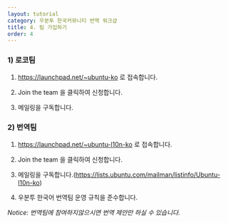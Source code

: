 ```yaml
---
layout: tutorial
category: 우분투 한국커뮤니티 번역 워크샵
title: 4. 팀 가입하기
order: 4
---
```


### 1) 로코팀

1) https://launchpad.net/~ubuntu-ko 로 접속합니다.

2) Join the team 을 클릭하여 신청합니다.

3) 메일링을 구독합니다.

### 2) 번역팀

1) https://launchpad.net/~ubuntu-l10n-ko 로 접속합니다.

2) Join the team 을 클릭하여 신청합니다.

3) 메일링을 구독합니다.(https://lists.ubuntu.com/mailman/listinfo/Ubuntu-l10n-ko)

4) 우분투 한국어 번역팀 운영 규칙을 준수합니다.

*Notice: 번역팀에 참여하지않으시면 번역 제안만 하실 수 있습니다.*
